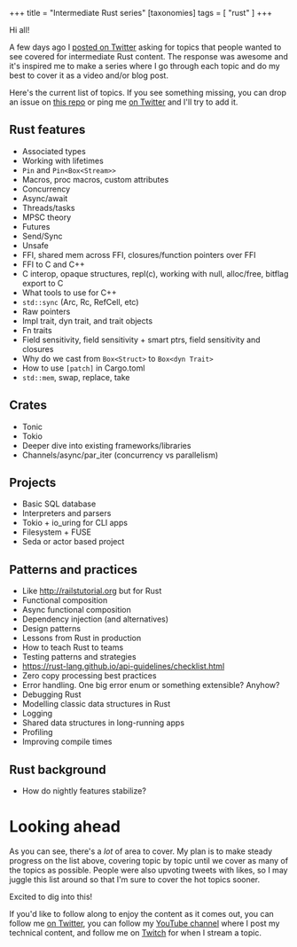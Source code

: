 +++
title = "Intermediate Rust series"
[taxonomies]
tags = [ "rust" ]
+++

Hi all!

A few days ago I [posted on Twitter](https://twitter.com/jntrnr/status/1358592787852140550?s=20) asking for topics that people wanted to see covered for intermediate Rust content. The response was awesome and it's inspired me to make a series where I go through each topic and do my best to cover it as a video and/or blog post.

Here's the current list of topics. If you see something missing, you can drop an issue on [this repo](https://github.com/jonathandturner/jonathandturner.github.io) or ping me [on Twitter](https://twitter.com/jntrnr) and I'll try to add it.

## Rust features
* Associated types
* Working with lifetimes
* `Pin` and `Pin<Box<Stream>>`
* Macros, proc macros, custom attributes
* Concurrency
* Async/await
* Threads/tasks
* MPSC theory
* Futures
* Send/Sync
* Unsafe
* FFI, shared mem across FFI, closures/function pointers over FFI
* FFI to C and C++
* C interop, opaque structures, repl(c), working with null, alloc/free, bitflag export to C
* What tools to use for C++
* `std::sync` (Arc, Rc, RefCell, etc)
* Raw pointers
* Impl trait, dyn trait, and trait objects
* Fn traits
* Field sensitivity, field sensitivity + smart ptrs, field sensitivity and closures
* Why do we cast from `Box<Struct>` to `Box<dyn Trait>`
* How to use `[patch]` in Cargo.toml
* `std::mem`, swap, replace, take

## Crates
* Tonic
* Tokio
* Deeper dive into existing frameworks/libraries
* Channels/async/par_iter (concurrency vs parallelism)

## Projects
* Basic SQL database
* Interpreters and parsers
* Tokio + io_uring for CLI apps
* Filesystem + FUSE
* Seda or actor based project

## Patterns and practices
* Like http://railstutorial.org but for Rust
* Functional composition
* Async functional composition
* Dependency injection (and alternatives)
* Design patterns
* Lessons from Rust in production
* How to teach Rust to teams
* Testing patterns and strategies
* https://rust-lang.github.io/api-guidelines/checklist.html
* Zero copy processing best practices
* Error handling. One big error enum or something extensible? Anyhow?
* Debugging Rust
* Modelling classic data structures in Rust
* Logging
* Shared data structures in long-running apps
* Profiling
* Improving compile times

## Rust background
* How do nightly features stabilize?

# Looking ahead

As you can see, there's a *lot* of area to cover. My plan is to make steady progress on the list above, covering topic by topic until we cover as many of the topics as possible. People were also upvoting tweets with likes, so I may juggle this list around so that I'm sure to cover the hot topics sooner.

Excited to dig into this!

If you'd like to follow along to enjoy the content as it comes out, you can follow me [on Twitter](https://twitter.com/jntrnr), you can follow my [YouTube channel](https://www.youtube.com/user/giard321) where I post my technical content, and follow me on [Twitch](https://www.twitch.tv/jntrnr) for when I stream a topic.